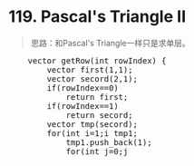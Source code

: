 # 119. Pascal's Triangle II

> 思路：和Pascal's Triangle一样只是求单层。

<pre>
    vector<int> getRow(int rowIndex) {
	    vector<int> first(1,1);
	    vector<int> secord(2,1);
	    if(rowIndex==0)
		    return first;
	    if(rowIndex==1)
		    return secord;
		vector<int> tmp(secord);
	    for(int i=1;i<rowIndex;i++){
		    vector<int> tmp1;
		    tmp1.push_back(1);
		    for(int j=0;j<tmp.size()-1;j++){
			    int num = tmp[j]+tmp[j+1];
			    tmp1.push_back(num);
		    }
		    tmp1.push_back(1);
		    tmp=tmp1;
	    }
	    return tmp;
    }